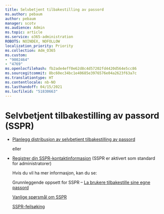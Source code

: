 ```yaml
---
title: Selvbetjent tilbakestilling av passord
ms.author: pebaum
author: pebaum
manager: scotv
ms.audience: Admin
ms.topic: article
ms.service: o365-administration
ROBOTS: NOINDEX, NOFOLLOW
localization_priority: Priority
ms.collection: Adm_O365
ms.custom:
- "9002464"
- "4769"
ms.openlocfilehash: fb2ade4eff0e62d8c4d57202fd4420d564e5cc86
ms.sourcegitcommit: 8bc60ec34bc1e40685e3976576e04a2623f63a7c
ms.translationtype: HT
ms.contentlocale: nb-NO
ms.lasthandoff: 04/15/2021
ms.locfileid: "51830663"
---
```

# <a name="self-service-password-reset-sspr"></a>Selvbetjent tilbakestilling av passord (SSPR)

- [Planlegg distribusjon av selvbetjent tilbakestilling av passord](https://go.microsoft.com/fwlink/?linkid=2142944)  

    eller
- [Registrer din SSPR-kontaktinformasjon](https://go.microsoft.com/fwlink/?linkid=849451) (SSPR er aktivert som standard for administratorer) 

    Hvis du vil ha mer informasjon, kan du se:

    Grunnleggende oppsett for SSPR – [La brukere tilbakestille sine egne passord](https://docs.microsoft.com/microsoft-365/admin/add-users/let-users-reset-passwords)

    [Vanlige spørsmål om SSPR](https://docs.microsoft.com/azure/active-directory/authentication/active-directory-passwords-faq)

    [SSPR-feilsøking](https://docs.microsoft.com/azure/active-directory/authentication/active-directory-passwords-troubleshoot)
